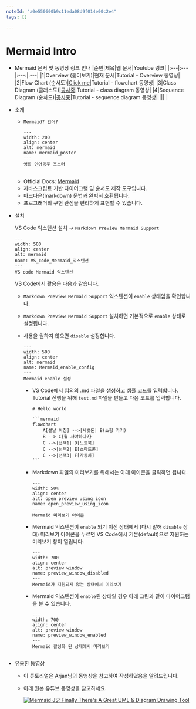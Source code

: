 ```yaml
---
noteId: "a0e550600b9c11eda08d9f014e00c2e4"
tags: []

---
```


# Mermaid Intro

- Mermaid 문서 및 동영상 링크 안내
|순번|제목|웹 문서|Youtube 링크|
|:---|:---|:---:|:---|
|1|Overview (훑어보기)|현재 문서|Tutorial - Overview 동영상|
|2|Flow Chart (순서도)|[Click me](./02_01_flowchart.md)|Tutorial - flowchart 동영상|
|3|Class Diagram (클래스도)|[공사중](./01_01_intro_to_mermaid.md)|Tutorial - class diagram 동영상|
|4|Sequence Diagram (순차도)|[공사중](./01_01_intro_to_mermaid.md)|Tutorial - sequence diagram 동영상|
|||||


- 소개

  - `Mermaid? 인어?`

    ```{figure} https://t1.daumcdn.net/movie/f5cb87cef68dfd1df9ff9a4b612056500f632a8a
    ---
    width: 200
    align: center
    alt: mermaid
    name: mermaid_poster
    ---
    영화 인어공주 포스터
    ```
  <br>

  - Official Docs: [Mermaid](https://mermaid-js.github.io/mermaid/#/)
  - 자바스크립트 기반 다이어그램 및 순서도 제작 도구입니다.
  - 마크다운(markdown) 문법과 완벽히 호환됩니다.
  - 프로그래머의 구현 관점을 편리하게 표현할 수 있습니다.

- 설치

  VS Code 익스텐션 설치 $\to$ `Markdown Preview Mermaid Support`

  ```{figure} ../imgs/01.markdown_mermaid_extension.jpg
  ---
  width: 500
  align: center
  alt: mermaid
  name: VS_code_Mermaid_익스텐션
  ---
  VS code Mermaid 익스텐션
  ```

  VS Code에서 활용은 다음과 같습니다.
  - `Markdown Preview Mermaid Support` 익스텐션이 `enable` 상태임을 확인합니다. 
  - `Markdown Preview Mermaid Support` 설치하면 기본적으로 `enable` 상태로 설정됩니다. 
  - 사용을 원하지 않으면 `disable` 설정합니다.

    ```{figure} ../imgs/01.markdown_mermaid_extension.jpg
    ---
    width: 500
    align: center
    alt: mermaid
    name: Mermaid_enable_config
    ---
    Mermaid enable 설정
    ```    
    
    - VS Code에서 임의의 .md 파일을 생성하고 샘플 코드를 입력합니다. Tutorial 진행을 위해 `test.md` 파일을 만들고 다음 코드를 입력합니다.
      ````
      # Hello world

      ```mermaid
      flowchart
          A[설날 아침] -->|세뱃돈| B(쇼핑 가기)
          B --> C{뭘 사야하나?}
          C -->|선택1| D[노트북]
          C -->|선택2| E[스마트폰]
          C -->|선택3| F[자동차] 
      ```
      ````
    - Markdown 파일의 미리보기를 위해서는 아래 아이콘을 클릭하면 됩니다.
    
      ```{figure} ../imgs/06.open_preview_icon.png
      ---
      width: 50%
      align: center
      alt: open preview using icon
      name: open_preview_using_icon
      ---
      Mermaid 미리보기 아이콘
      ```    
    
    - Mermaid 익스텐션이 `enable` 되기 이전 상태에서 (다시 말해 `disable` 상태) 미리보기 아이콘을 누르면 VS Code에서 기본(default)으로 지원하는 미리보기 창이 열립니다.
      
      ```{figure} ../imgs/04.mermaid_preview_before_enable.png
      ---
      width: 700
      align: center
      alt: preview window
      name: preview_window_disabled
      ---
      Mermaid가 지원되지 않는 상태에서 미리보기
      ```    
    - Mermaid 익스텐션이 `enable`된 상태일 경우 아래 그림과 같이 다이어그램을 볼 수 있습니다.

      ```{figure} ../imgs/05.mermaid_preview_after_enable.png
      ---
      width: 700
      align: center
      alt: preview window
      name: preview_window_enabled
      ---
      Mermaid 활성화 된 상태에서 미리보기
    ```      

- 유용한 동영상

  - 이 튜토리얼은 Arjan님의 동영상을 참고하여 작성하였음을 알려드립니다. 
  - 아래 원본 유튜브 동영상을 참고하세요.
    
    [![Mermaid JS: Finally There's A Great UML & Diagram Drawing Tool](https://i.ytimg.com/vi/JiQmpA474BY/hqdefault_2933.jpg?sqp=-oaymwEcCNACELwBSFXyq4qpAw4IARUAAIhCGAFwAcABBg==&rs=AOn4CLAq62lT4QiNb9waqwn8GP5gTIRoVQ)](https://youtu.be/JiQmpA474BY)
